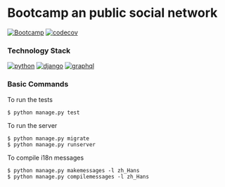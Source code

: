 # Bootcamp an public social network

[![Bootcamp](https://github.com/qulc/bootcamp/workflows/Bootcamp/badge.svg)](https://github.com/qulc/bootcamp/actions)
[![codecov](https://codecov.io/gh/qulc/bootcamp/branch/master/graph/badge.svg)](https://codecov.io/gh/qulc/bootcamp)


### Technology Stack

[![python](https://img.shields.io/badge/python-3.11-green.svg)](https://python.org)
[![django](https://img.shields.io/badge/django-4.2-green.svg)](https://www.djangoproject.com/)
[![graphql](https://img.shields.io/badge/graphene--django-v3.0.0-green.svg)](https://github.com/graphql-python/graphene-django)


### Basic Commands

To run the tests

```
$ python manage.py test
```

To run the server

```
$ python manage.py migrate
$ python manage.py runserver
```

To compile i18n messages

```
$ python manage.py makemessages -l zh_Hans
$ python manage.py compilemessages -l zh_Hans
```
